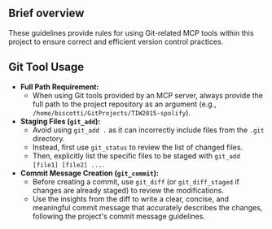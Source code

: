 ## Brief overview

These guidelines provide rules for using Git-related MCP tools within this project to ensure correct and efficient version control practices.

## Git Tool Usage

- **Full Path Requirement:**
  - When using Git tools provided by an MCP server, always provide the full path to the project repository as an argument (e.g., `/home/biscotti/GitProjects/TIW2015-spolify`).
- **Staging Files (`git_add`):**
  - Avoid using `git_add .` as it can incorrectly include files from the `.git` directory.
  - Instead, first use `git_status` to review the list of changed files.
  - Then, explicitly list the specific files to be staged with `git_add [file1] [file2] ...`.
- **Commit Message Creation (`git_commit`):**
  - Before creating a commit, use `git_diff` (or `git_diff_staged` if changes are already staged) to review the modifications.
  - Use the insights from the diff to write a clear, concise, and meaningful commit message that accurately describes the changes, following the project's commit message guidelines.
